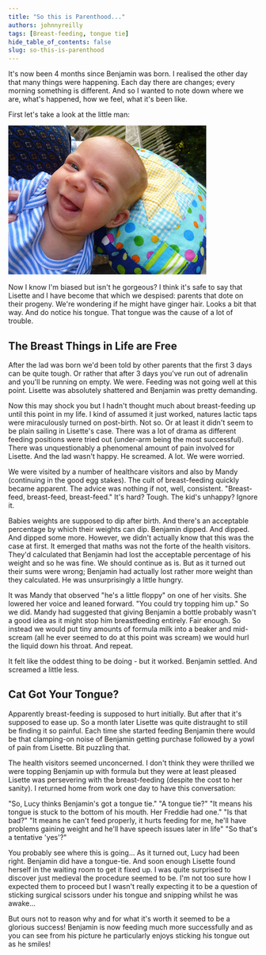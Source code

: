 ```yaml
---
title: "So this is Parenthood..."
authors: johnnyreilly
tags: [Breast-feeding, tongue tie]
hide_table_of_contents: false
slug: so-this-is-parenthood
---
```

It's now been 4 months since Benjamin was born. I realised the other day that many things were happening. Each day there are changes; every morning something is different. And so I wanted to note down where we are, what's happened, how we feel, what it's been like.

First let's take a look at the little man:

![](P1060654+again.JPG)

Now I know I'm biased but isn't he gorgeous? I think it's safe to say that Lisette and I have become that which we despised: parents that dote on their progeny. We're wondering if he might have ginger hair. Looks a bit that way. And do notice his tongue. That tongue was the cause of a lot of trouble.

## The Breast Things in Life are Free

After the lad was born we'd been told by other parents that the first 3 days can be quite tough. Or rather that after 3 days you've run out of adrenalin and you'll be running on empty. We were. Feeding was not going well at this point. Lisette was absolutely shattered and Benjamin was pretty demanding.

Now this may shock you but I hadn't thought much about breast-feeding up until this point in my life. I kind of assumed it just worked, natures lactic taps were miraculously turned on post-birth. Not so. Or at least it didn't seem to be plain sailing in Lisette's case. There was a lot of drama as different feeding positions were tried out (under-arm being the most successful). There was unquestionably a phenomenal amount of pain involved for Lisette. And the lad wasn't happy. He screamed. A lot. We were worried.

We were visited by a number of healthcare visitors and also by Mandy (continuing in the good egg stakes). The cult of breast-feeding quickly became apparent. The advice was nothing if not, well, consistent. "Breast-feed, breast-feed, breast-feed." It's hard? Tough. The kid's unhappy? Ignore it.

Babies weights are supposed to dip after birth. And there's an acceptable percentage by which their weights can dip. Benjamin dipped. And dipped. And dipped some more. However, we didn't actually know that this was the case at first. It emerged that maths was not the forte of the health visitors. They'd calculated that Benjamin had lost the acceptable percentage of his weight and so he was fine. We should continue as is. But as it turned out their sums were wrong; Benjamin had actually lost rather more weight than they calculated. He was unsurprisingly a little hungry.

It was Mandy that observed "he's a little floppy" on one of her visits. She lowered her voice and leaned forward. "You could try topping him up." So we did. Mandy had suggested that giving Benjamin a bottle probably wasn't a good idea as it might stop him breastfeeding entirely. Fair enough. So instead we would put tiny amounts of formula milk into a beaker and mid-scream (all he ever seemed to do at this point was scream) we would hurl the liquid down his throat. And repeat.

It felt like the oddest thing to be doing - but it worked. Benjamin settled. And screamed a little less.

## Cat Got Your Tongue?

Apparently breast-feeding is supposed to hurt initially. But after that it's supposed to ease up. So a month later Lisette was quite distraught to still be finding it so painful. Each time she started feeding Benjamin there would be that clamping-on noise of Benjamin getting purchase followed by a yowl of pain from Lisette. Bit puzzling that.

The health visitors seemed unconcerned. I don't think they were thrilled we were topping Benjamin up with formula but they were at least pleased Lisette was persevering with the breast-feeding (despite the cost to her sanity). I returned home from work one day to have this conversation:

"So, Lucy thinks Benjamin's got a tongue tie." "A tongue tie?" "It means his tongue is stuck to the bottom of his mouth. Her Freddie had one." "Is that bad?" "It means he can't feed properly, it hurts feeding for me, he'll have problems gaining weight and he'll have speech issues later in life" "So that's a tentative 'yes'?"

You probably see where this is going... As it turned out, Lucy had been right. Benjamin did have a tongue-tie. And soon enough Lisette found herself in the waiting room to get it fixed up. I was quite surprised to discover just medieval the procedure seemed to be. I'm not too sure how I expected them to proceed but I wasn't really expecting it to be a question of sticking surgical scissors under his tongue and snipping whilst he was awake...

But ours not to reason why and for what it's worth it seemed to be a glorious success! Benjamin is now feeding much more successfully and as you can see from his picture he particularly enjoys sticking his tongue out as he smiles!
